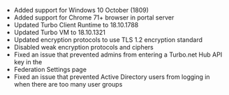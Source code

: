 - Added support for Windows 10 October (1809)
- Added support for Chrome 71+ browser in portal server
- Updated Turbo Client Runtime to 18.10.1788
- Updated Turbo VM to 18.10.1321
- Updated encryption protocols to use TLS 1.2 encryption standard
- Disabled weak encryption protocols and ciphers
- Fixed an issue that prevented admins from entering a Turbo.net Hub API key in the
- Federation Settings page
- Fixed an issue that prevented Active Directory users from logging in when there are too many user groups



